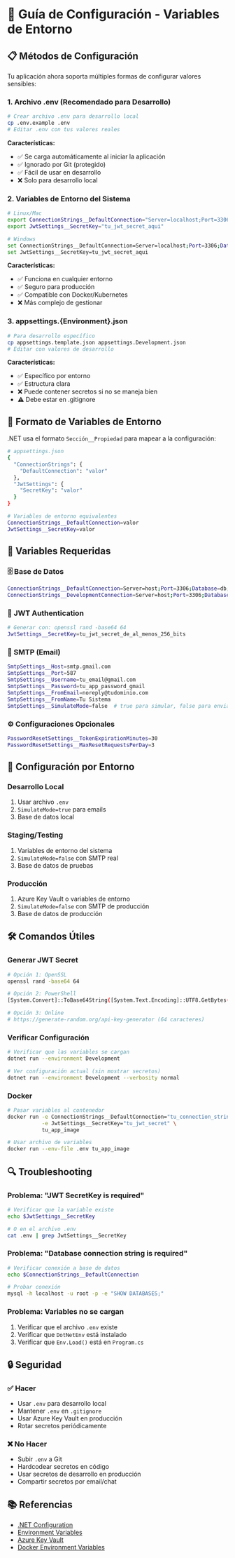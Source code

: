 # 🔧 Guía de Configuración - Variables de Entorno

## 📋 **Métodos de Configuración**

Tu aplicación ahora soporta múltiples formas de configurar valores sensibles:

### **1. Archivo .env (Recomendado para Desarrollo)**

```bash
# Crear archivo .env para desarrollo local
cp .env.example .env
# Editar .env con tus valores reales
```

**Características:**
- ✅ Se carga automáticamente al iniciar la aplicación
- ✅ Ignorado por Git (protegido)
- ✅ Fácil de usar en desarrollo
- ❌ Solo para desarrollo local

### **2. Variables de Entorno del Sistema**

```bash
# Linux/Mac
export ConnectionStrings__DefaultConnection="Server=localhost;Port=3306;Database=ReactTemplateDb;Uid=root;Pwd=tu_password;"
export JwtSettings__SecretKey="tu_jwt_secret_aqui"

# Windows
set ConnectionStrings__DefaultConnection=Server=localhost;Port=3306;Database=ReactTemplateDb;Uid=root;Pwd=tu_password;
set JwtSettings__SecretKey=tu_jwt_secret_aqui
```

**Características:**
- ✅ Funciona en cualquier entorno
- ✅ Seguro para producción
- ✅ Compatible con Docker/Kubernetes
- ❌ Más complejo de gestionar

### **3. appsettings.{Environment}.json**

```bash
# Para desarrollo específico
cp appsettings.template.json appsettings.Development.json
# Editar con valores de desarrollo
```

**Características:**
- ✅ Específico por entorno
- ✅ Estructura clara
- ❌ Puede contener secretos si no se maneja bien
- ⚠️ Debe estar en .gitignore

## 🔐 **Formato de Variables de Entorno**

.NET usa el formato `Sección__Propiedad` para mapear a la configuración:

```bash
# appsettings.json
{
  "ConnectionStrings": {
    "DefaultConnection": "valor"
  },
  "JwtSettings": {
    "SecretKey": "valor"
  }
}

# Variables de entorno equivalentes
ConnectionStrings__DefaultConnection=valor
JwtSettings__SecretKey=valor
```

## 📝 **Variables Requeridas**

### **🗄️ Base de Datos**
```bash
ConnectionStrings__DefaultConnection=Server=host;Port=3306;Database=db;Uid=user;Pwd=password;
ConnectionStrings__DevelopmentConnection=Server=host;Port=3306;Database=db_dev;Uid=user;Pwd=password;
```

### **🔐 JWT Authentication**
```bash
# Generar con: openssl rand -base64 64
JwtSettings__SecretKey=tu_jwt_secret_de_al_menos_256_bits
```

### **📧 SMTP (Email)**
```bash
SmtpSettings__Host=smtp.gmail.com
SmtpSettings__Port=587
SmtpSettings__Username=tu_email@gmail.com
SmtpSettings__Password=tu_app_password_gmail
SmtpSettings__FromEmail=noreply@tudominio.com
SmtpSettings__FromName=Tu Sistema
SmtpSettings__SimulateMode=false  # true para simular, false para enviar real
```

### **⚙️ Configuraciones Opcionales**
```bash
PasswordResetSettings__TokenExpirationMinutes=30
PasswordResetSettings__MaxResetRequestsPerDay=3
```

## 🚀 **Configuración por Entorno**

### **Desarrollo Local**
1. Usar archivo `.env`
2. `SimulateMode=true` para emails
3. Base de datos local

### **Staging/Testing**
1. Variables de entorno del sistema
2. `SimulateMode=false` con SMTP real
3. Base de datos de pruebas

### **Producción**
1. Azure Key Vault o variables de entorno
2. `SimulateMode=false` con SMTP de producción
3. Base de datos de producción

## 🛠️ **Comandos Útiles**

### **Generar JWT Secret**
```bash
# Opción 1: OpenSSL
openssl rand -base64 64

# Opción 2: PowerShell
[System.Convert]::ToBase64String([System.Text.Encoding]::UTF8.GetBytes([System.Guid]::NewGuid().ToString() + [System.Guid]::NewGuid().ToString()))

# Opción 3: Online
# https://generate-random.org/api-key-generator (64 caracteres)
```

### **Verificar Configuración**
```bash
# Verificar que las variables se cargan
dotnet run --environment Development

# Ver configuración actual (sin mostrar secretos)
dotnet run --environment Development --verbosity normal
```

### **Docker**
```bash
# Pasar variables al contenedor
docker run -e ConnectionStrings__DefaultConnection="tu_connection_string" \
           -e JwtSettings__SecretKey="tu_jwt_secret" \
           tu_app_image

# Usar archivo de variables
docker run --env-file .env tu_app_image
```

## 🔍 **Troubleshooting**

### **Problema: "JWT SecretKey is required"**
```bash
# Verificar que la variable existe
echo $JwtSettings__SecretKey

# O en el archivo .env
cat .env | grep JwtSettings__SecretKey
```

### **Problema: "Database connection string is required"**
```bash
# Verificar conexión a base de datos
echo $ConnectionStrings__DefaultConnection

# Probar conexión
mysql -h localhost -u root -p -e "SHOW DATABASES;"
```

### **Problema: Variables no se cargan**
1. Verificar que el archivo `.env` existe
2. Verificar que `DotNetEnv` está instalado
3. Verificar que `Env.Load()` está en `Program.cs`

## 🔒 **Seguridad**

### **✅ Hacer**
- Usar `.env` para desarrollo local
- Mantener `.env` en `.gitignore`
- Usar Azure Key Vault en producción
- Rotar secretos periódicamente

### **❌ No Hacer**
- Subir `.env` a Git
- Hardcodear secretos en código
- Usar secretos de desarrollo en producción
- Compartir secretos por email/chat

## 📚 **Referencias**

- [.NET Configuration](https://docs.microsoft.com/en-us/aspnet/core/fundamentals/configuration/)
- [Environment Variables](https://docs.microsoft.com/en-us/aspnet/core/fundamentals/configuration/#environment-variables)
- [Azure Key Vault](https://docs.microsoft.com/en-us/aspnet/core/security/key-vault-configuration)
- [Docker Environment Variables](https://docs.docker.com/compose/environment-variables/)
